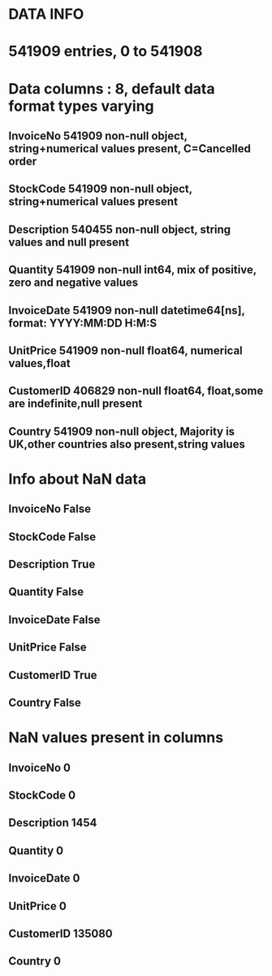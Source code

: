 # DATA INFO

# 541909 entries, 0 to 541908
# Data columns : 8, default data format types varying

## InvoiceNo      541909 non-null object, string+numerical values present, C=Cancelled order
## StockCode      541909 non-null object, string+numerical values present
## Description    540455 non-null object, string values and null present
## Quantity       541909 non-null int64,  mix of positive, zero and negative values
## InvoiceDate    541909 non-null datetime64[ns], format: YYYY:MM:DD H:M:S
## UnitPrice      541909 non-null float64, numerical values,float
## CustomerID     406829 non-null float64, float,some are indefinite,null present
## Country        541909 non-null object, Majority is UK,other countries also present,string values
	 
# Info about NaN data 	

## InvoiceNo      False
## StockCode      False
## Description     True
## Quantity       False
## InvoiceDate    False
## UnitPrice      False
## CustomerID      True
## Country        False

# NaN values present in columns 
	
## InvoiceNo           0
## StockCode           0
## Description      1454
## Quantity            0
## InvoiceDate         0
## UnitPrice           0
## CustomerID     135080
## Country             0
